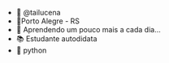 - 👋 @tailucena
- 🏡Porto Alegre - RS
- 🌱 Aprendendo um pouco mais a cada dia...
- 📚 Estudante autodidata
- 🐍 python
